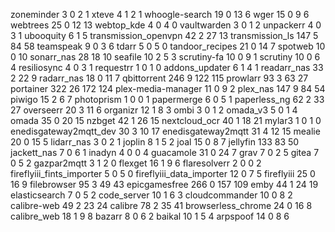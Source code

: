 zoneminder 3 0 2 1
xteve 4 1 2 1
whoogle-search 19 0 13 6
wger 15 0 9 6
webtrees 25 0 12 13
webtop_kde 4 0 4 0
vaultwarden 3 0 1 2
unpackerr 4 0 3 1
ubooquity 6  1 5
transmission_openvpn 42 2 27 13
transmission_ls 147 5 84 58
teamspeak 9 0 3 6
tdarr 5 0 5 0
tandoor_recipes 21 0 14 7
spotweb 10 0 10 
sonarr_nas 28  18 10
seafile 10 2 5 3
scrutiny-fa 10 0 9 1
scrutiny 10 0 6 4
resiliosync 4 0 3 1
requestrr 1 0 1 0
addons_updater 6 1 4 1
readarr_nas 33 2 22 9
radarr_nas 18 0 11 7
qbittorrent 246 9 122 115
prowlarr 93 3 63 27
portainer 322 26 172 124
plex-media-manager 11 0 9 2
plex_nas 147 9 84 54
piwigo 15 2 6 7
photoprism 1 0 0 1
papermerge 6 0 5 1
paperless_ng 62 2 33 27
overseerr 20 3 11 6
organizr 12 1 8 3
ombi 3 0 1 2
omada_v3 5 0 1 4
omada 35 0 20 15
nzbget 42 1 26 15
nextcloud_ocr 40 1 18 21
mylar3 1 0 1 0
enedisgateway2mqtt_dev 30 3 10 17
enedisgateway2mqtt 31 4 12 15
mealie 20 0 15 5
lidarr_nas 3 0 2 1
joplin 8 1 5 2
joal 15 0 8 7
jellyfin 133  83 50
jackett_nas 7 0 6 1
inadyn 4 0 0 4
guacamole 31 0 24 7
grav 7 0 2 5
gitea 7 0 5 2
gazpar2mqtt 3 1 2 0
flexget 16 1 9 6
flaresolverr 2 0 0 2
fireflyiii_fints_importer 5 0 5 0
fireflyiii_data_importer 12 0 7 5
fireflyiii 25 0 16 9
filebrowser 95 3 49 43
epicgamesfree 266 0 157 109
emby 44 1 24 19
elasticsearch 7 0 5 2
code_server 10 1 6 3
cloudcommander 10 0 8 2
calibre-web 49 2 23 24
calibre 78 2 35 41
browserless_chrome 24 0 16 8
calibre_web 18 1 9 8
bazarr 8 0 6 2
baikal 10 1 5 4
arpspoof 14 0 8 6
